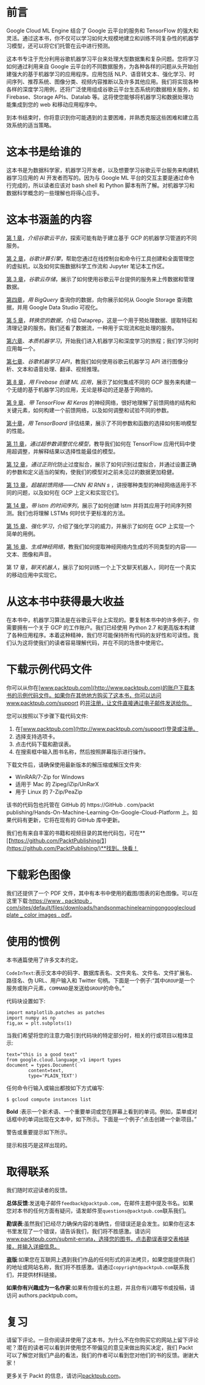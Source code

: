 

# 前言

Google Cloud ML Engine 结合了 Google 云平台的服务和 TensorFlow 的强大和灵活。通过这本书，你不仅可以学习如何大规模地建立和训练不同复杂性的机器学习模型，还可以将它们托管在云中进行预测。

这本书专注于充分利用谷歌机器学习平台来处理大型数据集和复杂问题。您将学习如何通过利用来自 Google 云平台的不同数据服务，为各种各样的问题从头开始创建强大的基于机器学习的应用程序。应用包括 NLP、语音转文本、强化学习、时间序列、推荐系统、图像分类、视频内容推断以及许多其他应用。我们将实现各种各样的深度学习用例，还将广泛使用组成谷歌云平台生态系统的数据相关服务，如 Firebase、Storage APIs、Datalab 等。这将使您能够将机器学习和数据处理功能集成到您的 web 和移动应用程序中。

到本书结束时，你将意识到你可能遇到的主要困难，并熟悉克服这些困难和建立高效系统的适当策略。



# 这本书是给谁的

这本书是为数据科学家，机器学习开发者，以及想要学习谷歌云平台服务来构建机器学习应用的 AI 开发者而写的。因为与 Google ML 平台的交互主要是通过命令行完成的，所以读者应该对 bash shell 和 Python 脚本有所了解。对机器学习和数据科学概念的一些理解也将得心应手。



# 这本书涵盖的内容

[第 1 章](080810c6-9b0e-4d19-9b96-b7ad434703ab.xhtml)，*介绍谷歌云平台*，探索可能有助于建立基于 GCP 的机器学习管道的不同服务。

[第 2 章](e8aad7d2-2778-4aab-a227-aa0b1bcd1023.xhtml)，*谷歌计算引擎*，帮助您通过在线控制台和命令行工具创建和全面管理您的虚拟机，以及如何实施数据科学工作流和 Jupyter 笔记本工作区。

[第 3 章](3cd07896-6c7d-445f-b2b8-5ac4806b0ea4.xhtml)，*谷歌云存储*，展示了如何使用谷歌云平台提供的服务来上传数据和管理数据。

[第四章](862553c5-4bb7-4a5c-b7bd-03f0eb8d413e.xhtml)，*用 BigQuery* 查询你的数据，向你展示如何从 Google Storage 查询数据，并用 Google Data Studio 可视化。

[第 5 章](0ac1eacf-3e00-4944-b261-0f403e63f0d5.xhtml)，*转换您的数据*，介绍 Dataprep，这是一个用于预处理数据、提取特征和清理记录的服务。我们还看了数据流，一种用于实现流和批处理的服务。

[第六章](d5573a5a-a586-44de-b1d0-1bdc51062506.xhtml)、*本质机器学习*，开始我们进入机器学习和深度学习的旅程；我们学习何时应用每一个。

[第七章](9ce37beb-fec7-4f6f-b058-522fca4ede3b.xhtml)、*谷歌机器学习 API*，教我们如何使用谷歌云机器学习 API 进行图像分析、文本和语音处理、翻译、视频推理。

[第 8 章](7212765a-947e-4bff-b856-9cc49fa1885f.xhtml)，*用 Firebase 创建 ML 应用*，展示了如何集成不同的 GCP 服务来构建一个无缝的基于机器学习的应用，无论是移动的还是基于网络的。

[第 9 章](a1088ef1-19b7-49ce-9b02-0a0516f76010.xhtml)、*带 TensorFlow 和 Keras* 的神经网络，很好地理解了前馈网络的结构和关键元素，如何构建一个前馈网络，以及如何调整和试验不同的参数。

[第十章](2d78b3db-9175-4c57-ba39-f27a23536223.xhtml)，*用 TensorBoard* 评估结果，展示了不同参数和函数的选择如何影响模型的性能。

[第 11 章](887ab76c-4889-4939-9ed4-500ff7b13933.xhtml)，*通过超参数调整优化模型*，教导我们如何在 TensorFlow 应用代码中使用超调整，并解释结果以选择性能最佳的模型。

[第 12 章](4f8fdc63-060d-4eb6-b152-7f0502ac83a3.xhtml)，*通过正则化*防止过度拟合，展示了如何识别过度拟合，并通过设置正确的参数和定义适当的架构，使我们的模型对之前未见过的数据更加稳健。

[第 13 章](0fa9cfb2-9e84-4f95-b287-c28f1805cc97.xhtml)，*超越前馈网络——CNN 和 RNN* *s* ，讲授哪种类型的神经网络适用于不同的问题，以及如何在 GCP 上定义和实现它们。

[第 14 章](c8d5ef2e-b7e5-4de0-a153-c1d0881da8dc.xhtml)，*带 lstm 的时间序列*，展示了如何创建 lstm 并将其应用于时间序列预测。我们也将理解 LSTMs 何时优于更标准的方法。

[第 15 章](901df481-63c8-41d3-923b-63211aa88dc6.xhtml)、*强化学习*，介绍了强化学习的威力，并展示了如何在 GCP 上实现一个简单的用例。

[第 16 章](7933fee3-55bc-4028-932b-da466551ec32.xhtml)、*生成神经网络*，教我们如何提取神经网络内生成的不同类型的内容——文本、图像和声音。

第 17 章，*聊天机器人*，展示了如何训练一个上下文聊天机器人，同时在一个真实的移动应用中实现它。



# 从这本书中获得最大收益

在本书中，机器学习算法是在谷歌云平台上实现的。要复制本书中的许多例子，你需要拥有一个关于 GCP 的工作账户。我们已经使用 Python 2.7 和更高版本构建了各种应用程序。本着这种精神，我们尽可能保持所有代码的友好性和可读性。我们认为这将使我们的读者容易理解代码，并在不同的场景中使用它。



# 下载示例代码文件

你可以从你在[www.packtpub.com](http://www.packtpub.com)的账户下载本书的示例代码文件。如果你在其他地方购买了这本书，你可以访问 www.packtpub.com/support 的[并注册，让文件直接通过电子邮件发送给你。](http://www.packtpub.com/support)

您可以按照以下步骤下载代码文件:

1.  在[www.packtpub.com](http://www.packtpub.com/support)登录或注册。
2.  选择支持选项卡。
3.  点击代码下载和勘误表。
4.  在搜索框中输入图书名称，然后按照屏幕指示进行操作。

下载文件后，请确保使用最新版本的解压缩或解压文件夹:

*   WinRAR/7-Zip for Windows
*   适用于 Mac 的 Zipeg/iZip/UnRarX
*   用于 Linux 的 7-Zip/PeaZip

该书的代码包也托管在 GitHub 的 https://GitHub . com/packt publishing/Hands-On-Machine-Learning-On-Google-Cloud-Platform 上。如果代码有更新，它将在现有的 GitHub 库中更新。

我们也有来自丰富的书籍和视频目录的其他代码包，可在**[【https://github.com/PacktPublishing/】](https://github.com/PacktPublishing/)**找到。快看！



# 下载彩色图像

我们还提供了一个 PDF 文件，其中有本书中使用的截图/图表的彩色图像。可以在这里下载:[https://www . packtpub . com/sites/default/files/downloads/handsonmachinelearningongooglecloudplate _ color images . pdf](https://www.packtpub.com/sites/default/files/downloads/HandsOnMachineLearningonGoogleCloudPlatform_ColorImages.pdf)。



# 使用的惯例

本书通篇使用了许多文本约定。

`CodeInText`:表示文本中的码字、数据库表名、文件夹名、文件名、文件扩展名、路径名、伪 URL、用户输入和 Twitter 句柄。下面是一个例子:“其中`GROUP`是一个服务或账户元素，`COMMAND`是发送给`GROUP`的命令。”

代码块设置如下:

```
import matplotlib.patches as patches
import numpy as np
fig,ax = plt.subplots(1)
```

当我们希望将您的注意力吸引到代码块的特定部分时，相关的行或项目以粗体显示:

```
text="this is a good text"
from google.cloud.language_v1 import types
document = types.Document(
        content=text,
        type='PLAIN_TEXT')
```

任何命令行输入或输出都按如下方式编写:

```
$ gcloud compute instances list
```

**Bold** :表示一个新术语、一个重要单词或您在屏幕上看到的单词。例如，菜单或对话框中的单词出现在文本中，如下所示。下面是一个例子:“点击创建一个新项目。”

警告或重要提示如下所示。

提示和技巧是这样出现的。



# 取得联系

我们随时欢迎读者的反馈。

**总体反馈**:发送电子邮件`feedback@packtpub.com`，在邮件主题中提及书名。如果您对本书的任何方面有疑问，请发邮件至`questions@packtpub.com`联系我们。

**勘误表**:虽然我们已经尽力确保内容的准确性，但错误还是会发生。如果你在这本书里发现了一个错误，请告诉我们，我们将不胜感激。请访问 www.packtpub.com/submit-errata，选择您的图书，点击勘误表提交表格链接，并输入详细信息。

**盗版**:如果您在互联网上遇到我们作品的任何形式的非法拷贝，如果您能提供我们的地址或网站名称，我们将不胜感激。请通过`copyright@packtpub.com`联系我们，并提供材料链接。

**如果你有兴趣成为一名作家**:如果有你擅长的主题，并且你有兴趣写书或投稿，请访问 authors.packtpub.com。



# 复习

请留下评论。一旦你阅读并使用了这本书，为什么不在你购买它的网站上留下评论呢？潜在的读者可以看到并使用您不带偏见的意见来做出购买决定，我们 Packt 可以了解您对我们产品的看法，我们的作者可以看到您对他们的书的反馈。谢谢大家！

更多关于 Packt 的信息，请访问[packtpub.com](https://www.packtpub.com/)。